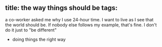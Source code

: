 title: the way things should be
tags:
---

a co-worker asked me why I use 24-hour time. 
I want to live as I see that the world should be. 
If nobody else follows my example, that's fine. 
I don't do it just to "be different"

- doing things the right way
